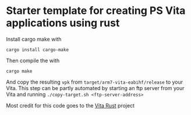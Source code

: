 # Starter template for creating PS Vita applications using rust

Install cargo make with

`cargo install cargo-make`

Then compile the with

`cargo make`

And copy the resulting `vpk` from `target/arm7-vita-eabihf/release` to your Vita.
This step can be partly automated by starting an ftp server from your Vita and running `./copy-target.sh <ftp-server-address>`

Most credit for this code goes to the [Vita Rust](https://github.com/vita-rust) project
